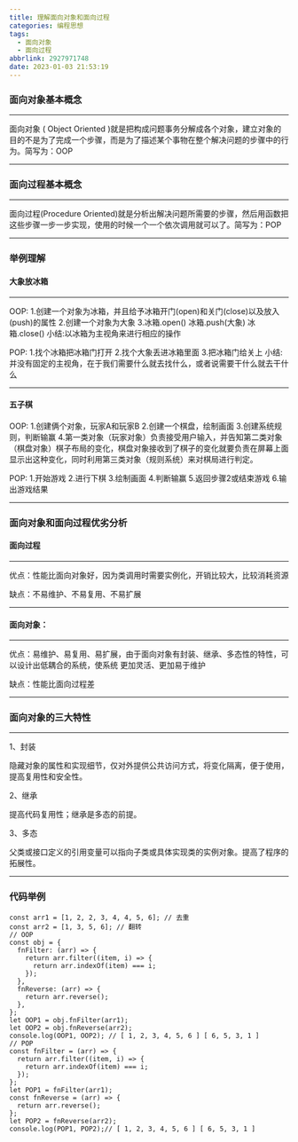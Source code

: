 ```yaml
---
title: 理解面向对象和面向过程
categories: 编程思想
tags:
  - 面向对象
  - 面向过程
abbrlink: 2927971748
date: 2023-01-03 21:53:19
---
```

### 面向对象基本概念
---
面向对象 ( Object Oriented )就是把构成问题事务分解成各个对象，建立对象的目的不是为了完成一个步骤，而是为了描述某个事物在整个解决问题的步骤中的行为。简写为：OOP

---
### 面向过程基本概念
---
面向过程(Procedure Oriented)就是分析出解决问题所需要的步骤，然后用函数把这些步骤一步一步实现，使用的时候一个一个依次调用就可以了。简写为：POP

---
### 举例理解

#### 大象放冰箱
---
OOP:
1.创建一个对象为冰箱，并且给予冰箱开门(open)和关门(close)以及放入(push)的属性
2.创建一个对象为大象
3.冰箱.open()
  冰箱.push(大象)
  冰箱.close()
小结:以冰箱为主视角来进行相应的操作

POP:
1.找个冰箱把冰箱门打开
2.找个大象丢进冰箱里面
3.把冰箱门给关上
小结:并没有固定的主视角，在于我们需要什么就去找什么，或者说需要干什么就去干什么

---
#### 五子棋
OOP:
1.创建俩个对象，玩家A和玩家B
2.创建一个棋盘，绘制画面
3.创建系统规则，判断输赢
4.第一类对象（玩家对象）负责接受用户输入，并告知第二类对象（棋盘对象）棋子布局的变化，棋盘对象接收到了棋子的变化就要负责在屏幕上面显示出这种变化，同时利用第三类对象（规则系统）来对棋局进行判定。

POP:
1.开始游戏
2.进行下棋
3.绘制画面
4.判断输赢
5.返回步骤2或结束游戏
6.输出游戏结果

---
### 面向对象和面向过程优劣分析
#### 面向过程
---
优点：性能比面向对象好，因为类调用时需要实例化，开销比较大，比较消耗资源

缺点：不易维护、不易复用、不易扩展

---
#### 面向对象：
---
优点：易维护、易复用、易扩展，由于面向对象有封装、继承、多态性的特性，可以设计出低耦合的系统，使系统 更加灵活、更加易于维护

缺点：性能比面向过程差

---
### 面向对象的三大特性
---
1、封装

隐藏对象的属性和实现细节，仅对外提供公共访问方式，将变化隔离，便于使用，提高复用性和安全性。

2、继承

提高代码复用性；继承是多态的前提。

3、多态

父类或接口定义的引用变量可以指向子类或具体实现类的实例对象。提高了程序的拓展性。

---

### 代码举例
```
const arr1 = [1, 2, 2, 3, 4, 4, 5, 6]; // 去重
const arr2 = [1, 3, 5, 6]; // 翻转
// OOP
const obj = {
  fnFilter: (arr) => {
    return arr.filter((item, i) => {
      return arr.indexOf(item) === i;
    });
  },
  fnReverse: (arr) => {
    return arr.reverse();
  },
};
let OOP1 = obj.fnFilter(arr1);
let OOP2 = obj.fnReverse(arr2);
console.log(OOP1, OOP2); // [ 1, 2, 3, 4, 5, 6 ] [ 6, 5, 3, 1 ]
// POP
const fnFilter = (arr) => {
  return arr.filter((item, i) => {
    return arr.indexOf(item) === i;
  });
};
let POP1 = fnFilter(arr1);
const fnReverse = (arr) => {
  return arr.reverse();
};
let POP2 = fnReverse(arr2);
console.log(POP1, POP2);// [ 1, 2, 3, 4, 5, 6 ] [ 6, 5, 3, 1 ]

```
